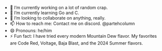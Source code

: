 - 🔭 I’m currently working on a lot of random crap.
- 🌱 I’m currently learning Go and C.
- 👯 I’m looking to collaborate on anything, really.
- 📫 How to reach me: Contact me on discord. @partehcolumn
- 😄 Pronouns: he/him
- ⚡ Fun fact: I have tried every modern Mountain Dew flavor. My favorites are Code Red, Voltage, Baja Blast, and the 2024 Summer flavors.

<!--
**gitteh0754/gitteh0754** is a ✨ _special_ ✨ repository because its `README.md` (this file) appears on your GitHub profile.

Here are some ideas to get you started:

- 🔭 I’m currently working on ...
- 🌱 I’m currently learning ...
- 👯 I’m looking to collaborate on ...
- 🤔 I’m looking for help with ...
- 💬 Ask me about ...
- 📫 How to reach me: ...
- 😄 Pronouns: ...
- ⚡ Fun fact: ...
-->
